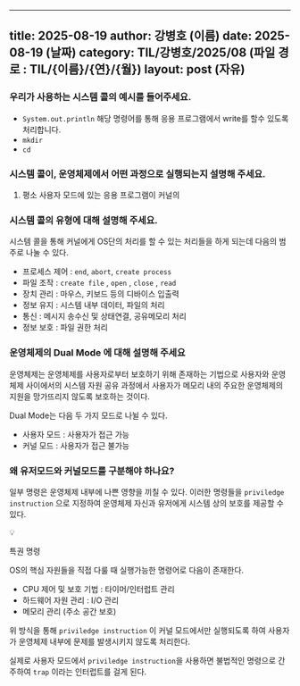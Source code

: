  ---
 title: 2025-08-19
 author: 강병호 (이름)
 date: 2025-08-19 (날짜)
 category: TIL/강병호/2025/08 (파일 경로 : TIL/{이름}/{연}/{월})
 layout: post (자유)
 ---

### 우리가 사용하는 시스템 콜의 예시를 들어주세요.

- `System.out.println` 해당 명령어를 통해 응용 프로그램에서 write를 할수 있도록 처리합니다.
- `mkdir`
- `cd`

### 시스템 콜이, 운영체제에서 어떤 과정으로 실행되는지 설명해 주세요.

1. 평소 사용자 모드에 있는 응용 프로그램이 커널의 

### 시스템 콜의 유형에 대해 설명해 주세요.

시스템 콜을 통해 커널에게 OS단의 처리를 할 수 있는 처리들을 하게 되는데 다음의 범주로 나눌 수 있다.

- 프로세스 제어 : `end`, `abort`, `create process`
- 파일 조작 : `create file` , `open` , `close` , `read`
- 장치 관리 : 마우스, 키보드 등의 디바이스 입출력
- 정보 유지 : 시스템 내부 데이터, 파일의 처리
- 통신 : 메시지 송수신 및 상태연결, 공유메모리 처리
- 정보 보호 : 파일 권한 처리


### 운영체제의 Dual Mode 에 대해 설명해 주세요


운영체제는 운영체제를 사용자로부터 보호하기 위해 존재하는 기법으로 사용자와 운영체제 사이에서의 시스템 자원 공유 과정에서 사용자가 메모리 내의 주요한 운영체제의 지원을 망가뜨리지 않도록 보호하는 것이다.

Dual Mode는 다음 두 가지 모드로 나뉠 수 있다.

- 사용자 모드 : 사용자가 접근 가능
- 커널 모드 : 사용자가 접근 불가능

### 왜 유저모드와 커널모드를 구분해야 하나요?

일부 명령은 운영체제 내부에 나쁜 영향을 끼칠 수 있다. 이러한 명령들을 `priviledge instruction` 으로 지정하여 운영체제 자신과 유저에게 시스템 상의 보호를 제공할 수 있다.

<aside>
💡

특권 명령

OS의 핵심 자원들을 직접 다룰 때 실행가능한 명령어로 다음이 존재한다.

- CPU 제어 및 보호 기법 : 타이머/인터럽트 관리
- 하드웨어 자원 관리 : I/O 관리
- 메모리 관리 (주소 공간 보호)
</aside>

위 방식을 통해 `priviledge instruction` 이 커널 모드에서만 실행되도록 하여 사용자가 운영체제 내부에 문제를 발생시키지 않도록 처리한다.

실제로 사용자 모드에서 `priviledge instruction`을 사용하면 불법적인 명령으로 간주하여 `trap` 이라는 인터럽트를 걸게 된다.
